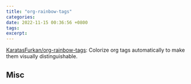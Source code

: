 ```yaml
---
title: "org-rainbow-tags"
categories: 
date: 2022-11-15 00:36:56 +0800
tags: 
excerpt: 
---
```


[KaratasFurkan/org-rainbow-tags](https://github.com/KaratasFurkan/org-rainbow-tags): Colorize org tags automatically to make them visually distinguishable.










## Misc



